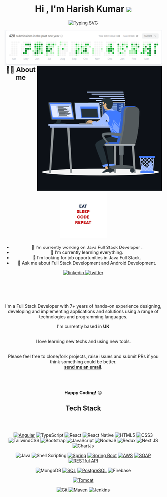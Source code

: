 <div align="center">
<h1 align="center">Hi , I'm Harish Kumar <img src="https://github.com/HarishKumark/ReadmeGenerator/blob/main/Icons/hii.gif" width="35"></h1>
<p align="center">
 <a href="https://git.io/typing-svg"><img src="https://readme-typing-svg.demolab.com?font=Fira+Code&duration=3000&pause=1000&width=435&lines=Full+Stack+Developer;DSA+%7C+ALGORITHIMS+%7C+OOPS;(400%2B)+question+solve+in+leetcode;2+Star+in+codechef;Always+Learning+new+thing" alt="Typing SVG" />
 </a>

<div style="margin:10 20 10 20">
  <p><img  align="right" src="https://github.com/HarishKumark/HarishKumark/blob/main/images/leetcode.png" alt="adam-pw" /></p>
</div>
 

<div style="margin:10 20 10 20">
  <p><img height="400px" width="400px" align="right" src="https://github.com/HarishKumark/HarishKumark/blob/main/images/computer.gif" alt="adam-pw" /></p>

## :sassy_man:  About me <img src = "https://github.com/HarishKumark/HarishKumark/blob/main/images/giphy.webp" width = 150px> 
- 🔭 I’m currently working on Java Full Stack Developer .
- 🌱 I’m currently learning everything.
- 👯 I’m looking for  job opportunities in Java Full Stack. 
- 💬 Ask me about Full Stack Development and Android Development.
</div>


<a href="https://www.linkedin.com/in/korada-harish-kumar/" target="_blank">
<img src=https://img.shields.io/badge/linkedin-%2300acee.svg?color=405DE6&style=for-the-badge&logo=linkedin&logoColor=white alt=linkedin style="margin-bottom: 5px;" />
</a>
<a href="https://twitter.com/khharish2" target="_blank">
<img src=https://img.shields.io/badge/twitter-%2300acee.svg?color=1DA1F2&style=for-the-badge&logo=twitter&logoColor=white alt=twitter style="margin-bottom: 5px;" />
</a>
<br />
<br />
<br />
<br />
<br />
<br />
I'm a Full Stack Developer with 7+ years of hands-on experience designing, developing and implementing applications and solutions using a range of technologies and programming languages.
<br />

I'm currently based in **UK**

<br />
I love learning new techs and using new tools.
<br />
<br />

Please feel free to clone/fork projects, raise issues and submit PRs if you think something could be better.<br />
<a href="mailto:khharish2@gmail.com"><b>send me an email</b></a>.
<br />
<br />
<br />
<br />

**Happy Coding!** 😊

</div>

<div align="center">

## Tech Stack

<br /><br />


[![Angular](https://img.shields.io/badge/Angular-DD0031?style=for-the-badge&logo=angular&logoColor=white)](https://angular.io/)
![TypeScript](https://img.shields.io/badge/TypeScript-007ACC?style=for-the-badge&logo=typescript&logoColor=white)
![React](https://img.shields.io/badge/react-%2320232a.svg?style=for-the-badge&logo=react&logoColor=%2361DAFB)
![React Native](https://img.shields.io/badge/React_Native-20232A?style=for-the-badge&logo=react&logoColor=61DAFB)
![HTML5](https://img.shields.io/badge/html5-%23E34F26.svg?style=for-the-badge&logo=html5&logoColor=white)
![CSS3](https://img.shields.io/badge/css3-%231572B6.svg?style=for-the-badge&logo=css3&logoColor=white)
![TailwindCSS](https://img.shields.io/badge/tailwindcss-%2338B2AC.svg?style=for-the-badge&logo=tailwind-css&logoColor=white)
![Bootstrap](https://img.shields.io/badge/bootstrap-%23563D7C.svg?style=for-the-badge&logo=bootstrap&logoColor=white)
![JavaScript](https://img.shields.io/badge/JavaScript-F7DF1E?style=for-the-badge&logo=javascript&logoColor=black)
![NodeJS](https://img.shields.io/badge/Node.js-43853D?style=for-the-badge&logo=node.js&logoColor=white)
![Redux](https://img.shields.io/badge/Redux-593D88?style=for-the-badge&logo=redux&logoColor=white)
![Next JS](https://img.shields.io/badge/next.js-000000?style=for-the-badge&logo=nextdotjs&logoColor=white)
![ChartJs](https://img.shields.io/badge/Chart.js-FF6384?style=for-the-badge&logo=chartdotjs&logoColor=white)

![Java](https://img.shields.io/badge/Java-007396?style=for-the-badge&logo=java&logoColor=white)
![Shell Scripting](https://img.shields.io/badge/Shell_Script-121011?style=for-the-badge&logo=gnu-bash&logoColor=white)
[![Spring](https://img.shields.io/badge/Spring-6DB33F?style=for-the-badge&logo=spring&logoColor=white)](https://spring.io/)
[![Spring Boot](https://img.shields.io/badge/Spring_Boot-6DB33F?style=for-the-badge&logo=spring-boot&logoColor=white)](https://spring.io/projects/spring-boot)
[![AWS](https://img.shields.io/badge/AWS-232F3E?style=for-the-badge&logo=amazon-aws&logoColor=white)](https://aws.amazon.com/)
[![SOAP](https://img.shields.io/badge/-SOAP-00599C?style=for-the-badge&logo=soap&logoColor=white)](https://en.wikipedia.org/wiki/SOAP)
[![RESTful API](https://img.shields.io/badge/-RESTful_API-009688?style=for-the-badge&logo=rest&logoColor=white)](https://en.wikipedia.org/wiki/Representational_state_transfer)

![MongoDB](https://img.shields.io/badge/MongoDB-4EA94B?style=for-the-badge&logo=mongodb&logoColor=white)
[![SQL](https://img.shields.io/badge/SQL-003B57?style=for-the-badge&logo=sql&logoColor=white)](https://www.w3schools.com/sql/)
[![PostgreSQL](https://img.shields.io/badge/PostgreSQL-336791?style=for-the-badge&logo=postgresql&logoColor=white)](https://www.postgresql.org/)
![Firebase](https://img.shields.io/badge/firebase-ffca28?style=for-the-badge&logo=firebase&logoColor=black)

[![Tomcat](https://img.shields.io/badge/Apache_Tomcat-F8DC75?style=for-the-badge&logo=apache-tomcat&logoColor=black)](http://tomcat.apache.org/)



[![Git](https://img.shields.io/badge/-Git-F05032?style=for-the-badge&logo=git&logoColor=white)](https://git-scm.com/)
[![Maven](https://img.shields.io/badge/-Maven-C71A36?style=for-the-badge&logo=apache-maven&logoColor=white)](https://maven.apache.org/)
[![Jenkins](https://img.shields.io/badge/-Jenkins-D24939?style=for-the-badge&logo=jenkins&logoColor=white)](https://www.jenkins.io/)


<br />
<br />

<div align="center">
<br />


</div>
